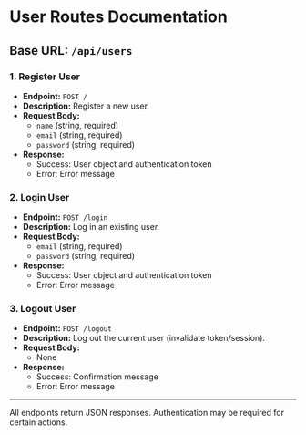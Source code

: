 # User Routes Documentation

## Base URL: `/api/users`

### 1. Register User
- **Endpoint:** `POST /`
- **Description:** Register a new user.
- **Request Body:**
  - `name` (string, required)
  - `email` (string, required)
  - `password` (string, required)
- **Response:**
  - Success: User object and authentication token
  - Error: Error message

### 2. Login User
- **Endpoint:** `POST /login`
- **Description:** Log in an existing user.
- **Request Body:**
  - `email` (string, required)
  - `password` (string, required)
- **Response:**
  - Success: User object and authentication token
  - Error: Error message

### 3. Logout User
- **Endpoint:** `POST /logout`
- **Description:** Log out the current user (invalidate token/session).
- **Request Body:**
  - None
- **Response:**
  - Success: Confirmation message
  - Error: Error message

---

All endpoints return JSON responses. Authentication may be required for certain actions.
